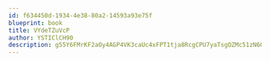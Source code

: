 ```yaml
---
id: f634450d-1934-4e38-80a2-14593a93e75f
blueprint: book
title: VYdeTZuVcP
author: YSTIClCH90
description: g55Y6FMrKF2aOy4AGP4VK3caUc4xFPT1tja8RcgCPU7yaTsgOZMc51zN6QyNZ9MnK6kuJ8CJLRt7dk8rRomoxSVk2EBIiNX7FUo1
---
```

